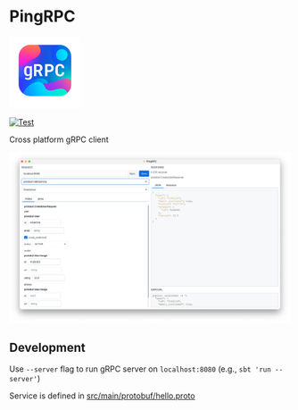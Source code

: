 # PingRPC

<img src="src/main/resources/icon.png" width="128"/>

[![Test](https://github.com/droptheplot/pingrpc/actions/workflows/test.yml/badge.svg?branch=master)](https://github.com/droptheplot/pingrpc/actions/workflows/test.yml)

Cross platform gRPC client

![screenshot](screenshot.png)

## Development

Use `--server` flag to run gRPC server on `localhost:8080` (e.g., `sbt 'run --server'`)

Service is defined in [src/main/protobuf/hello.proto](src/main/protobuf/hello.proto)
